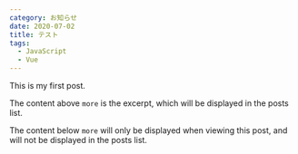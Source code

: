 ```yaml
---
category: お知らせ
date: 2020-07-02
title: テスト
tags: 
  - JavaScript
  - Vue
---
```


This is my first post.

The content above `more` is the excerpt, which will be displayed in the posts list.

<!-- more -->

The content below `more` will only be displayed when viewing this post, and will not be displayed in the posts list.
